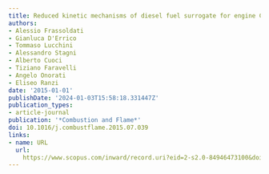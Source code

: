 ```yaml
---
title: Reduced kinetic mechanisms of diesel fuel surrogate for engine CFD simulations
authors:
- Alessio Frassoldati
- Gianluca D'Errico
- Tommaso Lucchini
- Alessandro Stagni
- Alberto Cuoci
- Tiziano Faravelli
- Angelo Onorati
- Eliseo Ranzi
date: '2015-01-01'
publishDate: '2024-01-03T15:58:18.331447Z'
publication_types:
- article-journal
publication: '*Combustion and Flame*'
doi: 10.1016/j.combustflame.2015.07.039
links:
- name: URL
  url: 
    https://www.scopus.com/inward/record.uri?eid=2-s2.0-84946473100&doi=10.1016%2fj.combustflame.2015.07.039&partnerID=40&md5=10c95a3db5eae1c1f091534aeb6c64c5
---
```


